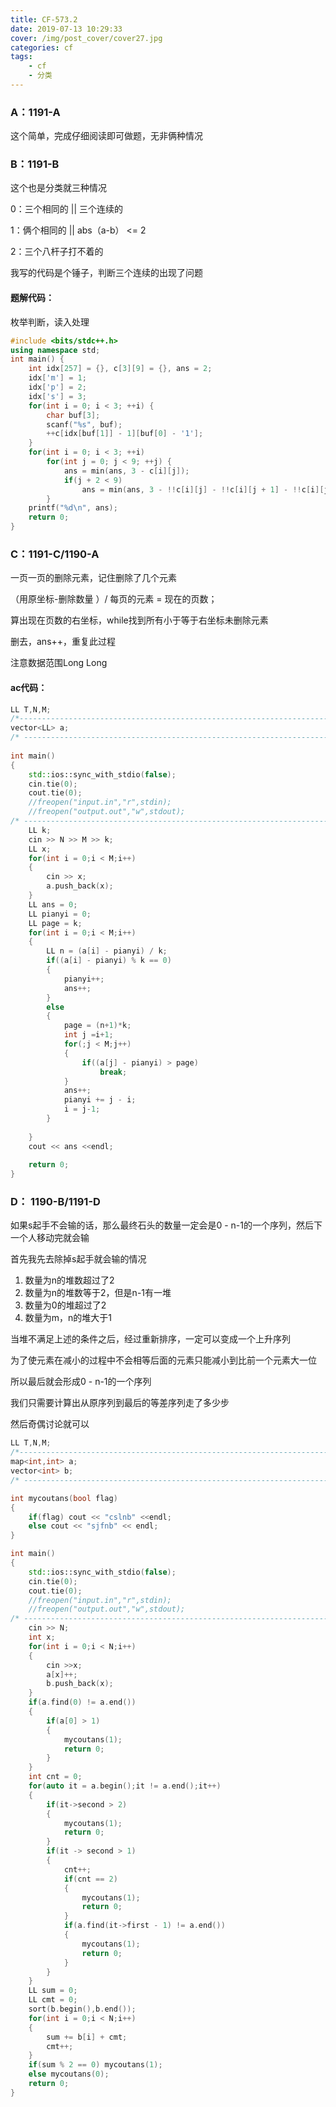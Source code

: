 ```yaml
---
title: CF-573.2
date: 2019-07-13 10:29:33
cover: /img/post_cover/cover27.jpg
categories: cf
tags: 
    - cf
    - 分类
---
```


### A：1191-A

这个简单，完成仔细阅读即可做题，无非俩种情况

### B：1191-B

这个也是分类就三种情况

0：三个相同的 || 三个连续的

1：俩个相同的 || abs（a-b） <= 2

2：三个八杆子打不着的

我写的代码是个锤子，判断三个连续的出现了问题

#### 题解代码：

枚举判断，读入处理

```cpp
#include <bits/stdc++.h>
using namespace std;
int main() {
	int idx[257] = {}, c[3][9] = {}, ans = 2;
	idx['m'] = 1;
	idx['p'] = 2;
	idx['s'] = 3;
	for(int i = 0; i < 3; ++i) {
		char buf[3];
		scanf("%s", buf);
		++c[idx[buf[1]] - 1][buf[0] - '1'];
	}
	for(int i = 0; i < 3; ++i)
		for(int j = 0; j < 9; ++j) {
			ans = min(ans, 3 - c[i][j]);
			if(j + 2 < 9)
				ans = min(ans, 3 - !!c[i][j] - !!c[i][j + 1] - !!c[i][j + 2]);
		}
	printf("%d\n", ans);
	return 0;
}
```

### C：1191-C/1190-A

一页一页的删除元素，记住删除了几个元素

（用原坐标-删除数量 ）/ 每页的元素 = 现在的页数；

算出现在页数的右坐标，while找到所有小于等于右坐标未删除元素

删去，ans++，重复此过程

注意数据范围Long Long

#### ac代码：

```cpp
LL T,N,M;
/*-------------------------------------------------------------------------------------------*/
vector<LL> a;
/* ------------------------------------------------------------------------------------------*/
 
int main()
{
    std::ios::sync_with_stdio(false);
    cin.tie(0);
    cout.tie(0);
    //freopen("input.in","r",stdin);
    //freopen("output.out","w",stdout);
/* --------------------------------------------------------------------------------------*/
    LL k;
    cin >> N >> M >> k;
    LL x;
    for(int i = 0;i < M;i++)
    {
        cin >> x;
        a.push_back(x);
    }
    LL ans = 0;
    LL pianyi = 0;
    LL page = k;
    for(int i = 0;i < M;i++)
    {
        LL n = (a[i] - pianyi) / k;
        if((a[i] - pianyi) % k == 0)
        {
            pianyi++;
            ans++;
        }
        else
        {
            page = (n+1)*k;
            int j =i+1;
            for(;j < M;j++)
            {
                if((a[j] - pianyi) > page)
                    break;
            }
            ans++;
            pianyi += j - i;
            i = j-1;
        }
 
    }
    cout << ans <<endl;
 
    return 0;
}
```

### D： 1190-B/1191-D

如果s起手不会输的话，那么最终石头的数量一定会是0 - n-1的一个序列，然后下一个人移动完就会输

首先我先去除掉s起手就会输的情况

1. 数量为n的堆数超过了2
2. 数量为n的堆数等于2，但是n-1有一堆
3. 数量为0的堆超过了2
4. 数量为m，n的堆大于1

当堆不满足上述的条件之后，经过重新排序，一定可以变成一个上升序列

为了使元素在减小的过程中不会相等后面的元素只能减小到比前一个元素大一位

所以最后就会形成0 - n-1的一个序列

我们只需要计算出从原序列到最后的等差序列走了多少步

然后奇偶讨论就可以

```cpp
LL T,N,M;
/*-------------------------------------------------------------------------------------------*/
map<int,int> a;
vector<int> b;
/* ------------------------------------------------------------------------------------------*/

int mycoutans(bool flag)
{
    if(flag) cout << "cslnb" <<endl;
    else cout << "sjfnb" << endl;
}

int main()
{
    std::ios::sync_with_stdio(false);
    cin.tie(0);
    cout.tie(0);
    //freopen("input.in","r",stdin);
    //freopen("output.out","w",stdout);
/* --------------------------------------------------------------------------------------*/
    cin >> N;
    int x;
    for(int i = 0;i < N;i++)
    {
        cin >>x;
        a[x]++;
        b.push_back(x);
    }
    if(a.find(0) != a.end())
    {
        if(a[0] > 1)
        {
            mycoutans(1);
            return 0;
        }
    }
    int cnt = 0;
    for(auto it = a.begin();it != a.end();it++)
    {
        if(it->second > 2)
        {
            mycoutans(1);
            return 0;
        }
        if(it -> second > 1)
        {
            cnt++;
            if(cnt == 2)
            {
                mycoutans(1);
                return 0;
            }
            if(a.find(it->first - 1) != a.end())
            {
                mycoutans(1);
                return 0;
            }
        }
    }
    LL sum = 0;
    LL cmt = 0;
    sort(b.begin(),b.end());
    for(int i = 0;i < N;i++)
    {
        sum += b[i] + cmt;
        cmt++;
    }
    if(sum % 2 == 0) mycoutans(1);
    else mycoutans(0);
    return 0;
}
```

